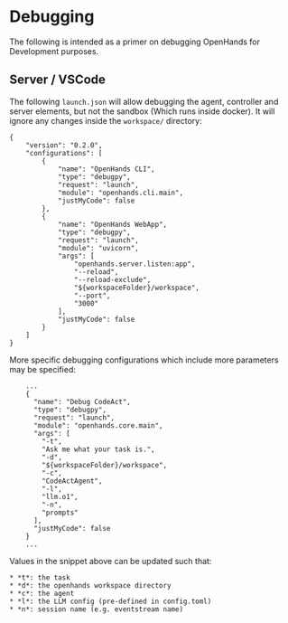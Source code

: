 # Debugging

The following is intended as a primer on debugging OpenHands for Development purposes.

## Server / VSCode

The following `launch.json` will allow debugging the agent, controller and server elements, but not the sandbox (Which runs inside docker). It will ignore any changes inside the `workspace/` directory:

```
{
    "version": "0.2.0",
    "configurations": [
        {
            "name": "OpenHands CLI",
            "type": "debugpy",
            "request": "launch",
            "module": "openhands.cli.main",
            "justMyCode": false
        },
        {
            "name": "OpenHands WebApp",
            "type": "debugpy",
            "request": "launch",
            "module": "uvicorn",
            "args": [
                "openhands.server.listen:app",
                "--reload",
                "--reload-exclude",
                "${workspaceFolder}/workspace",
                "--port",
                "3000"
            ],
            "justMyCode": false
        }
    ]
}
```

More specific debugging configurations which include more parameters may be specified:

```
    ...
    {
      "name": "Debug CodeAct",
      "type": "debugpy",
      "request": "launch",
      "module": "openhands.core.main",
      "args": [
        "-t",
        "Ask me what your task is.",
        "-d",
        "${workspaceFolder}/workspace",
        "-c",
        "CodeActAgent",
        "-l",
        "llm.o1",
        "-n",
        "prompts"
      ],
      "justMyCode": false
    }
    ...
```

Values in the snippet above can be updated such that:

    * *t*: the task
    * *d*: the openhands workspace directory
    * *c*: the agent
    * *l*: the LLM config (pre-defined in config.toml)
    * *n*: session name (e.g. eventstream name)
